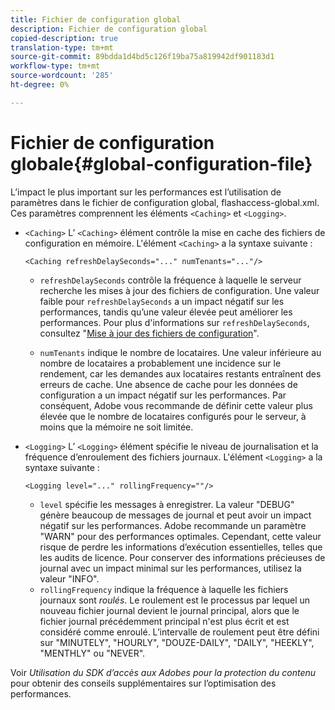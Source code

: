 ```yaml
---
title: Fichier de configuration global
description: Fichier de configuration global
copied-description: true
translation-type: tm+mt
source-git-commit: 89bdda1d4bd5c126f19ba75a819942df901183d1
workflow-type: tm+mt
source-wordcount: '285'
ht-degree: 0%

---
```



# Fichier de configuration globale{#global-configuration-file}

L’impact le plus important sur les performances est l’utilisation de paramètres dans le fichier de configuration global, flashaccess-global.xml. Ces paramètres comprennent les éléments `<Caching>` et `<Logging>`.

* `<Caching>` L’ `<Caching>` élément contrôle la mise en cache des fichiers de configuration en mémoire. L&#39;élément `<Caching>` a la syntaxe suivante :

   ```
   <Caching refreshDelaySeconds="..." numTenants="..."/>
   ```

   * `refreshDelaySeconds` contrôle la fréquence à laquelle le serveur recherche les mises à jour des fichiers de configuration. Une valeur faible pour `refreshDelaySeconds` a un impact négatif sur les performances, tandis qu’une valeur élevée peut améliorer les performances. Pour plus d&#39;informations sur `refreshDelaySeconds`, consultez &quot;[Mise à jour des fichiers de configuration](../../aaxs-protected-streaming/updating-configuration-files/updating-configuration-files-overview.md)&quot;.

   * `numTenants` indique le nombre de locataires. Une valeur inférieure au nombre de locataires a probablement une incidence sur le rendement, car les demandes aux locataires restants entraînent des erreurs de cache. Une absence de cache pour les données de configuration a un impact négatif sur les performances. Par conséquent, Adobe vous recommande de définir cette valeur plus élevée que le nombre de locataires configurés pour le serveur, à moins que la mémoire ne soit limitée.

* `<Logging>` L’ `<Logging>` élément spécifie le niveau de journalisation et la fréquence d’enroulement des fichiers journaux. L&#39;élément `<Logging>` a la syntaxe suivante :

   ```
   <Logging level="..." rollingFrequency=""/>
   ```

   * `level` spécifie les messages à enregistrer. La valeur &quot;DEBUG&quot; génère beaucoup de messages de journal et peut avoir un impact négatif sur les performances. Adobe recommande un paramètre &quot;WARN&quot; pour des performances optimales. Cependant, cette valeur risque de perdre les informations d’exécution essentielles, telles que les audits de licence. Pour conserver des informations précieuses de journal avec un impact minimal sur les performances, utilisez la valeur &quot;INFO&quot;.
   * `rollingFrequency` indique la fréquence à laquelle les fichiers journaux sont  *roulés*. Le roulement est le processus par lequel un nouveau fichier journal devient le journal principal, alors que le fichier journal précédemment principal n&#39;est plus écrit et est considéré comme enroulé. L’intervalle de roulement peut être défini sur &quot;MINUTELY&quot;, &quot;HOURLY&quot;, &quot;DOUZE-DAILY&quot;, &quot;DAILY&quot;, &quot;HEEKLY&quot;, &quot;MENTHLY&quot; ou &quot;NEVER&quot;.

Voir *Utilisation du SDK d’accès aux Adobes pour la protection du contenu* pour obtenir des conseils supplémentaires sur l’optimisation des performances.
